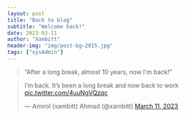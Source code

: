 ```yaml
---
layout: post
title: "Back to blog"
subtitle: "Welcome back!"
date: 2023-03-11
author: "Xambitt"
header-img: "img/post-bg-2015.jpg"
tags: ["sysAdmin"]
---
```


> “After a long break, almost 10 years, now I'm back!”

<blockquote class="twitter-tweet"><p lang="en" dir="ltr">I’m back. It’s been a long break and now back to work <a href="https://t.co/4uuNgVQzqc">pic.twitter.com/4uuNgVQzqc</a></p>&mdash; Amirol (xambitt) Ahmad (@xambitt) <a href="https://twitter.com/xambitt/status/1634411183288774657?ref_src=twsrc%5Etfw">March 11, 2023</a></blockquote> <script async src="https://platform.twitter.com/widgets.js" charset="utf-8"></script>